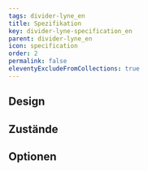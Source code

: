 ```yaml
---
tags: divider-lyne_en
title: Spezifikation
key: divider-lyne-specification_en
parent: divider-lyne_en
icon: specification
order: 2
permalink: false
eleventyExcludeFromCollections: true
---
```


## Design 

## Zustände

## Optionen



